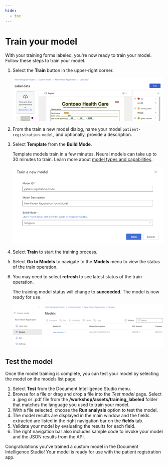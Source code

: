 ```yaml
---
hide:
  - toc
---
```


# Train your model

With your training forms labeled, you're now ready to train your model. Follow these steps to train your model.

1. Select the **Train** button in the upper-right corner.

    ![image shows the train form button](./img/train-form-model.png)

1. From the train a new model dialog, name your model `patient-registration-model`, and optionally, provide a description.
1. Select **Template** from the **Build Mode**.

    Template models train in a few minutes. Neural models can take up to 30 minutes to train. Learn more about [model types and capabilities](https://docs.microsoft.com/azure/applied-ai-services/form-recognizer/concept-custom?WT.mc_id=aiml-77396-cxa).

    ![Train model dialog](./img/train-model-dialog.png)

1. Select **Train** to start the training process.
1. Select **Go to Models** to navigate to the **Models** menu to view the status of the train operation.
1. You may need to select **refresh** to see latest status of the train operation.

    The training model status will change to **succeeded**. The model is now ready for use.

    ![Train model status](./img/train-model-status.png)

## Test the model

Once the model training is complete, you can test your model by selecting the model on the models list page.

1. Select **Test** from the Document Intelligence Studio menu.
1. Browse for a file or drag and drop a file into the *Test model* page. Select a .jpeg or .pdf file from the **/workshop/assets/training_labeled** folder that matches the language you used to train your model.
1. With a file selected, choose the **Run analysis** option to test the model.
1. The model results are displayed in the main window and the fields extracted are listed in the right navigation bar on the **fields** tab.
1. Validate your model by evaluating the results for each field.
1. The right navigation bar also includes sample code to invoke your model and the JSON results from the API.

Congratulations you've trained a custom model in the Document Intelligence Studio! Your model is ready for use with the patient registration app.
